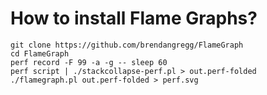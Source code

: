 # How to install Flame Graphs?

```
git clone https://github.com/brendangregg/FlameGraph
cd FlameGraph
perf record -F 99 -a -g -- sleep 60
perf script | ./stackcollapse-perf.pl > out.perf-folded
./flamegraph.pl out.perf-folded > perf.svg
```